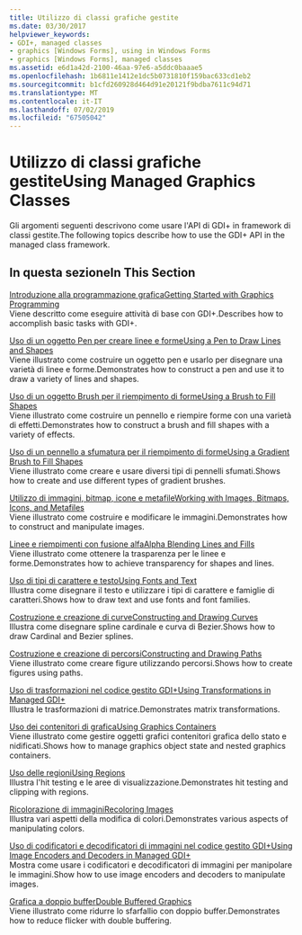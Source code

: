 ```yaml
---
title: Utilizzo di classi grafiche gestite
ms.date: 03/30/2017
helpviewer_keywords:
- GDI+, managed classes
- graphics [Windows Forms], using in Windows Forms
- graphics [Windows Forms], managed classes
ms.assetid: e6d1a42d-2100-46aa-97e6-a5ddc0baaae5
ms.openlocfilehash: 1b6811e1412e1dc5b0731810f159bac633cd1eb2
ms.sourcegitcommit: b1cfd260928d464d91e20121f9bdba7611c94d71
ms.translationtype: MT
ms.contentlocale: it-IT
ms.lasthandoff: 07/02/2019
ms.locfileid: "67505042"
---
```

# <a name="using-managed-graphics-classes"></a><span data-ttu-id="ea82e-102">Utilizzo di classi grafiche gestite</span><span class="sxs-lookup"><span data-stu-id="ea82e-102">Using Managed Graphics Classes</span></span>
<span data-ttu-id="ea82e-103">Gli argomenti seguenti descrivono come usare l'API di GDI+ in framework di classi gestite.</span><span class="sxs-lookup"><span data-stu-id="ea82e-103">The following topics describe how to use the GDI+ API in the managed class framework.</span></span>  
  
## <a name="in-this-section"></a><span data-ttu-id="ea82e-104">In questa sezione</span><span class="sxs-lookup"><span data-stu-id="ea82e-104">In This Section</span></span>  
 [<span data-ttu-id="ea82e-105">Introduzione alla programmazione grafica</span><span class="sxs-lookup"><span data-stu-id="ea82e-105">Getting Started with Graphics Programming</span></span>](getting-started-with-graphics-programming.md)  
 <span data-ttu-id="ea82e-106">Viene descritto come eseguire attività di base con GDI+.</span><span class="sxs-lookup"><span data-stu-id="ea82e-106">Describes how to accomplish basic tasks with GDI+.</span></span>  
  
 [<span data-ttu-id="ea82e-107">Uso di un oggetto Pen per creare linee e forme</span><span class="sxs-lookup"><span data-stu-id="ea82e-107">Using a Pen to Draw Lines and Shapes</span></span>](using-a-pen-to-draw-lines-and-shapes.md)  
 <span data-ttu-id="ea82e-108">Viene illustrato come costruire un oggetto pen e usarlo per disegnare una varietà di linee e forme.</span><span class="sxs-lookup"><span data-stu-id="ea82e-108">Demonstrates how to construct a pen and use it to draw a variety of lines and shapes.</span></span>  
  
 [<span data-ttu-id="ea82e-109">Uso di un oggetto Brush per il riempimento di forme</span><span class="sxs-lookup"><span data-stu-id="ea82e-109">Using a Brush to Fill Shapes</span></span>](using-a-brush-to-fill-shapes.md)  
 <span data-ttu-id="ea82e-110">Viene illustrato come costruire un pennello e riempire forme con una varietà di effetti.</span><span class="sxs-lookup"><span data-stu-id="ea82e-110">Demonstrates how to construct a brush and fill shapes with a variety of effects.</span></span>  
  
 [<span data-ttu-id="ea82e-111">Uso di un pennello a sfumatura per il riempimento di forme</span><span class="sxs-lookup"><span data-stu-id="ea82e-111">Using a Gradient Brush to Fill Shapes</span></span>](using-a-gradient-brush-to-fill-shapes.md)  
 <span data-ttu-id="ea82e-112">Viene illustrato come creare e usare diversi tipi di pennelli sfumati.</span><span class="sxs-lookup"><span data-stu-id="ea82e-112">Shows how to create and use different types of gradient brushes.</span></span>  
  
 [<span data-ttu-id="ea82e-113">Utilizzo di immagini, bitmap, icone e metafile</span><span class="sxs-lookup"><span data-stu-id="ea82e-113">Working with Images, Bitmaps, Icons, and Metafiles</span></span>](working-with-images-bitmaps-icons-and-metafiles.md)  
 <span data-ttu-id="ea82e-114">Viene illustrato come costruire e modificare le immagini.</span><span class="sxs-lookup"><span data-stu-id="ea82e-114">Demonstrates how to construct and manipulate images.</span></span>  
  
 [<span data-ttu-id="ea82e-115">Linee e riempimenti con fusione alfa</span><span class="sxs-lookup"><span data-stu-id="ea82e-115">Alpha Blending Lines and Fills</span></span>](alpha-blending-lines-and-fills.md)  
 <span data-ttu-id="ea82e-116">Viene illustrato come ottenere la trasparenza per le linee e forme.</span><span class="sxs-lookup"><span data-stu-id="ea82e-116">Demonstrates how to achieve transparency for shapes and lines.</span></span>  
  
 [<span data-ttu-id="ea82e-117">Uso di tipi di carattere e testo</span><span class="sxs-lookup"><span data-stu-id="ea82e-117">Using Fonts and Text</span></span>](using-fonts-and-text.md)  
 <span data-ttu-id="ea82e-118">Illustra come disegnare il testo e utilizzare i tipi di carattere e famiglie di caratteri.</span><span class="sxs-lookup"><span data-stu-id="ea82e-118">Shows how to draw text and use fonts and font families.</span></span>  
  
 [<span data-ttu-id="ea82e-119">Costruzione e creazione di curve</span><span class="sxs-lookup"><span data-stu-id="ea82e-119">Constructing and Drawing Curves</span></span>](constructing-and-drawing-curves.md)  
 <span data-ttu-id="ea82e-120">Illustra come disegnare spline cardinale e curva di Bezier.</span><span class="sxs-lookup"><span data-stu-id="ea82e-120">Shows how to draw Cardinal and Bezier splines.</span></span>  
  
 [<span data-ttu-id="ea82e-121">Costruzione e creazione di percorsi</span><span class="sxs-lookup"><span data-stu-id="ea82e-121">Constructing and Drawing Paths</span></span>](constructing-and-drawing-paths.md)  
 <span data-ttu-id="ea82e-122">Viene illustrato come creare figure utilizzando percorsi.</span><span class="sxs-lookup"><span data-stu-id="ea82e-122">Shows how to create figures using paths.</span></span>  
  
 [<span data-ttu-id="ea82e-123">Uso di trasformazioni nel codice gestito GDI+</span><span class="sxs-lookup"><span data-stu-id="ea82e-123">Using Transformations in Managed GDI+</span></span>](using-transformations-in-managed-gdi.md)  
 <span data-ttu-id="ea82e-124">Illustra le trasformazioni di matrice.</span><span class="sxs-lookup"><span data-stu-id="ea82e-124">Demonstrates matrix transformations.</span></span>  
  
 [<span data-ttu-id="ea82e-125">Uso dei contenitori di grafica</span><span class="sxs-lookup"><span data-stu-id="ea82e-125">Using Graphics Containers</span></span>](using-graphics-containers.md)  
 <span data-ttu-id="ea82e-126">Viene illustrato come gestire oggetti grafici contenitori grafica dello stato e nidificati.</span><span class="sxs-lookup"><span data-stu-id="ea82e-126">Shows how to manage graphics object state and nested graphics containers.</span></span>  
  
 [<span data-ttu-id="ea82e-127">Uso delle regioni</span><span class="sxs-lookup"><span data-stu-id="ea82e-127">Using Regions</span></span>](using-regions.md)  
 <span data-ttu-id="ea82e-128">Illustra l'hit testing e le aree di visualizzazione.</span><span class="sxs-lookup"><span data-stu-id="ea82e-128">Demonstrates hit testing and clipping with regions.</span></span>  
  
 [<span data-ttu-id="ea82e-129">Ricolorazione di immagini</span><span class="sxs-lookup"><span data-stu-id="ea82e-129">Recoloring Images</span></span>](recoloring-images.md)  
 <span data-ttu-id="ea82e-130">Illustra vari aspetti della modifica di colori.</span><span class="sxs-lookup"><span data-stu-id="ea82e-130">Demonstrates various aspects of manipulating colors.</span></span>  
  
 [<span data-ttu-id="ea82e-131">Uso di codificatori e decodificatori di immagini nel codice gestito GDI+</span><span class="sxs-lookup"><span data-stu-id="ea82e-131">Using Image Encoders and Decoders in Managed GDI+</span></span>](using-image-encoders-and-decoders-in-managed-gdi.md)  
 <span data-ttu-id="ea82e-132">Mostra come usare i codificatori e decodificatori di immagini per manipolare le immagini.</span><span class="sxs-lookup"><span data-stu-id="ea82e-132">Show how to use image encoders and decoders to manipulate images.</span></span>  
  
 [<span data-ttu-id="ea82e-133">Grafica a doppio buffer</span><span class="sxs-lookup"><span data-stu-id="ea82e-133">Double Buffered Graphics</span></span>](double-buffered-graphics.md)  
 <span data-ttu-id="ea82e-134">Viene illustrato come ridurre lo sfarfallio con doppio buffer.</span><span class="sxs-lookup"><span data-stu-id="ea82e-134">Demonstrates how to reduce flicker with double buffering.</span></span>
